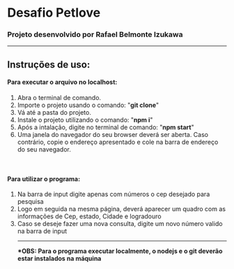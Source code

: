 <h1>Desafio Petlove</h1>
<h3>Projeto desenvolvido por Rafael Belmonte Izukawa</h3>
<hr>

<h2>Instruções de uso:</h2>
<h4>Para executar o arquivo no localhost:</h4>
<ol>
<li>Abra o terminal de comando.</li>
<li>Importe o projeto usando o comando: "<strong>git clone</strong>"</li>
<li>Vá até a pasta do projeto.</li>
<li> Instale o projeto utilizando o comando: "<strong>npm i</strong>" </li>
<li>Após a intalação, digite no terminal de comando: "<strong>npm start</strong>"</li>
<li>Uma janela do navegador do seu browser deverá ser aberta. Caso contrário, copie
o endereço apresentado e cole na barra de endereço do seu navegador. </li>
</ol>
<br>
<h4>Para utilizar o programa:</h4>
<ol>
<li>Na barra de input digite apenas com números o cep desejado para pesquisa</li>
<li>Logo em seguida na mesma página, deverá aparecer um quadro com as informações de Cep, estado, Cidade e logradouro </li>
<li>Caso se deseje fazer uma nova consulta, digite um novo número valido na barra de input </li>
<hr>
<strong>*OBS: Para o programa executar localmente, o nodejs e o git deverão estar instalados na máquina</strong>

</ol>

